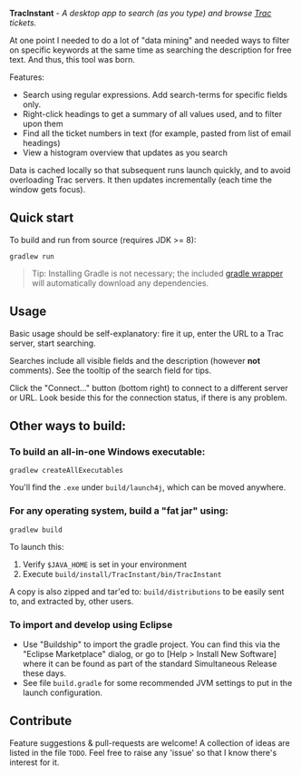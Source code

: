 **TracInstant** - _A desktop app to search (as you type) and browse [Trac](http://trac.edgewall.org) tickets._

At one point I needed to do a lot of "data mining" and needed ways to filter on specific keywords at the same time as searching the description for free text. And thus, this tool was born.

Features:
 * Search using regular expressions. Add search-terms for specific fields only.
 * Right-click headings to get a summary of all values used, and to filter upon them
 * Find all the ticket numbers in text (for example, pasted from list of email headings)
 * View a histogram overview that updates as you search

Data is cached locally so that subsequent runs launch quickly, and to avoid overloading Trac servers. It then updates incrementally (each time the window gets focus).

## Quick start

To build and run from source (requires JDK >= 8):

    gradlew run

> Tip: Installing Gradle is not necessary; the included [gradle wrapper](https://docs.gradle.org/current/userguide/gradle_wrapper.html) will automatically download any dependencies.

## Usage

Basic usage should be self-explanatory: fire it up, enter the URL to a Trac server, start searching.

Searches include all visible fields and the description (however **not** comments). See the tooltip of the search field for tips.

Click the "Connect..." button (bottom right) to connect to a different server or URL. Look beside this for the connection status, if there is any problem.

## Other ways to build:

### To build an all-in-one Windows executable:

    gradlew createAllExecutables

You'll find the `.exe` under `build/launch4j`, which can be moved anywhere.

### For any operating system, build a "fat jar" using:

    gradlew build

To launch this:

   1. Verify `$JAVA_HOME` is set in your environment
   2. Execute `build/install/TracInstant/bin/TracInstant`

A copy is also zipped and tar'ed to: `build/distributions` to be easily sent to, and extracted by, other users.

### To import and develop using Eclipse
 * Use "Buildship" to import the gradle project. You can find this via the "Eclipse Marketplace" dialog, or go to [Help > Install New Software] where it can be found as part of the standard Simultaneous Release these days.
 * See file `build.gradle` for some recommended JVM settings to put in the launch configuration.

## Contribute

Feature suggestions & pull-requests are welcome! A collection of ideas are listed in the file `TODO`. Feel free to raise any 'issue' so that I know there's interest for it.
